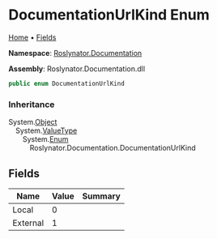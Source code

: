 <a name="_top"></a>

# DocumentationUrlKind Enum

[Home](../../../README.md#_top) &#x2022; [Fields](#fields)

**Namespace**: [Roslynator.Documentation](../README.md#_top)

**Assembly**: Roslynator\.Documentation\.dll

```csharp
public enum DocumentationUrlKind
```

### Inheritance

System\.[Object](https://docs.microsoft.com/en-us/dotnet/api/system.object)\
&emsp;System\.[ValueType](https://docs.microsoft.com/en-us/dotnet/api/system.valuetype)\
&emsp;&emsp;System\.[Enum](https://docs.microsoft.com/en-us/dotnet/api/system.enum)\
&emsp;&emsp;&emsp;Roslynator\.Documentation\.DocumentationUrlKind

## Fields

| Name | Value | Summary |
| ---- | ----- | ------- |
| Local | 0 |
| External | 1 |

